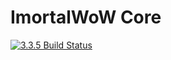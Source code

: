 # ImortalWoW Core

[![3.3.5 Build Status](https://travis-ci.org/renatokeys/core.svg?branch=master)](https://travis-ci.org/renatokeys/core)
